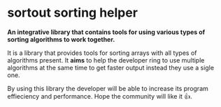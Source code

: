 # sortout sorting helper

**An integrative library that contains tools for using various types of sorting algorithms to work together.**

It is a library that provides tools for sorting arrays with all types of algorithms present. It **aims** to help the developer ring to use multiple algorithms at the same time to get faster output instead they use a sigle one.

By using this library the developer will be able to increase its program effieciency and performance.
Hope the community will like it 👍.
